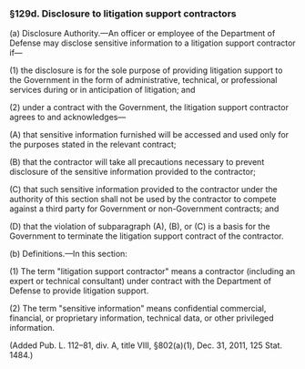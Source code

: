 ### §129d. Disclosure to litigation support contractors ###

(a) Disclosure Authority.—An officer or employee of the Department of Defense may disclose sensitive information to a litigation support contractor if—

(1) the disclosure is for the sole purpose of providing litigation support to the Government in the form of administrative, technical, or professional services during or in anticipation of litigation; and

(2) under a contract with the Government, the litigation support contractor agrees to and acknowledges—

(A) that sensitive information furnished will be accessed and used only for the purposes stated in the relevant contract;

(B) that the contractor will take all precautions necessary to prevent disclosure of the sensitive information provided to the contractor;

(C) that such sensitive information provided to the contractor under the authority of this section shall not be used by the contractor to compete against a third party for Government or non-Government contracts; and

(D) that the violation of subparagraph (A), (B), or (C) is a basis for the Government to terminate the litigation support contract of the contractor.

(b) Definitions.—In this section:

(1) The term "litigation support contractor" means a contractor (including an expert or technical consultant) under contract with the Department of Defense to provide litigation support.

(2) The term "sensitive information" means confidential commercial, financial, or proprietary information, technical data, or other privileged information.

(Added Pub. L. 112–81, div. A, title VIII, §802(a)(1), Dec. 31, 2011, 125 Stat. 1484.)